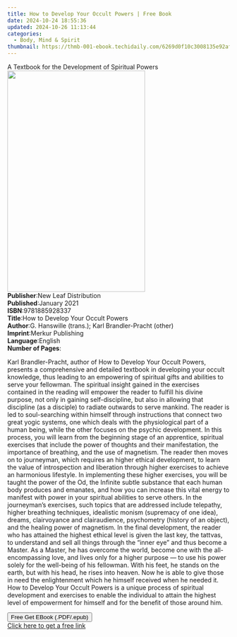 ```yaml
---
title: How to Develop Your Occult Powers | Free Book
date: 2024-10-24 18:55:36
updated: 2024-10-26 11:13:44
categories:
  - Body, Mind & Spirit
thumbnail: https://thmb-001-ebook.techidaily.com/6269d0f10c3008135e92af302e35d0553bc492d7fcc10b16cdde380f9df199fd.jpg
---
```

<main id="book-container">
  <div class="flex flex-col">
    <div class="book-brief flex-1 py-6 px-4 sm:p-6 md:py-10 md:px-8">
      <!-- brief-->
      <div class="book-brief-main">
        A Textbook for the Development of Spiritual Powers
      </div>
    </div>
    <div
      class="book-meta-info flex-1 grid gap-4 col-start-1 col-end-3 row-start-1 sm:mb-6 sm:grid-cols-4 lg:gap-6 lg:col-start-2 lg:row-end-6 lg:row-span-6 lg:mb-0"
    >
      <div
        class="book-meta-info-left place-content-center mt-4 p-4 text-sm leading-6 col-start-2 col-span-2 dark:text-slate-400"
      >
        <img
          class="w-full h-500 object-cover rounded-lg sm:h-255 sm:col-span-2 lg:col-span-full"
          src="https://img-001-ebook.techidaily.com/b733cc353d4adef403931456fbe86aa01b76740cf2731408f59d90053efea0b7.jpg"
          alt=""
          width="312"
          height="500"
        />
      </div>
      <div
        class="book-meta-info-right mt-2 col-start-1 row-start-2 col-span-3 self-center"
      >
        <!-- meta data  -->
        <div class="flex flex-col px-4 md:px-8">
          <div class="flex-1">
            <strong>Publisher</strong>:<span class="px-2"
              >New Leaf Distribution</span
            >
          </div>
          <div class="flex-1">
            <strong>Published</strong>:<span class="px-2">January 2021</span>
          </div>
          <div class="flex-1">
            <strong>ISBN</strong>:<span class="px-2">9781885928337</span>
          </div>
          <div class="flex-1">
            <strong>Title</strong>:<span class="px-2"
              >How to Develop Your Occult Powers</span
            >
          </div>
          <div class="flex-1">
            <strong>Author</strong>:<span class="px-2"
              >G. Hanswille (trans.); Karl Brandler-Pracht (other)</span
            >
          </div>
          <div class="flex-1">
            <strong>Imprint</strong>:<span class="px-2">Merkur Publishing</span>
          </div>
          <div class="flex-1">
            <strong>Language</strong>:<span class="px-2">English</span>
          </div>
          <div class="flex-1">
            <strong>Number of Pages</strong>:<span class="px-2"></span>
          </div>
        </div>
      </div>
    </div>
    <div class="book-description flex-1 py-6 px-4 sm:p-6 md:py-10 md:px-8">
      <div class="book-description-main">
        <div accordion-content="" id="description">
          <p>
            Karl Brandler-Pracht, author of How to Develop Your Occult Powers,
            presents a comprehensive and detailed textbook in developing your
            occult knowledge, thus leading to an empowering of spiritual gifts
            and abilities to serve your fellowman. The spiritual insight gained
            in the exercises contained in the reading will empower the reader to
            fulfill his divine purpose, not only in gaining self-discipline, but
            also in allowing that discipline (as a disciple) to radiate outwards
            to serve mankind. The reader is led to soul-searching within himself
            through instructions that connect two great yogic systems, one which
            deals with the physiological part of a human being, while the other
            focuses on the psychic development. In this process, you will learn
            from the beginning stage of an apprentice, spiritual exercises that
            include the power of thoughts and their manifestation, the
            importance of breathing, and the use of magnetism. The reader then
            moves on to journeyman, which requires an higher ethical
            development, to learn the value of introspection and liberation
            through higher exercises to achieve an harmonious lifestyle. In
            implementing these higher exercises, you will be taught the power of
            the Od, the Infinite subtle substance that each human body produces
            and emanates, and how you can increase this vital energy to manifest
            with power in your spiritual abilities to serve others. In the
            journeyman’s exercises, such topics that are addressed include
            telepathy, higher breathing techniques, idealistic monism (supremacy
            of one idea), dreams, clairvoyance and clairaudience, psychometry
            (history of an object), and the healing power of magnetism. In the
            final development, the reader who has attained the highest ethical
            level is given the last key, the tattvas, to understand and sell all
            things through the “inner eye” and thus become a Master. As a
            Master, he has overcome the world, become one with the
            all-encompassing love, and lives only for a higher purpose — to use
            his power solely for the well-being of his fellowman. With his feet,
            he stands on the earth, but with his head, he rises into heaven. Now
            he is able to give those in need the enlightenment which he himself
            received when he needed it. How to Develop Your Occult Powers is a
            unique process of spiritual development and exercises to enable the
            individual to attain the highest level of empowerment for himself
            and for the benefit of those around him.
          </p>
        </div>
        <div class="accordion-fader"></div>
      </div>
    </div>
    <div class="book-excerpts flex-1 py-6 px-4 sm:p-6 md:py-10 md:px-8"></div>
    <div
      class="book-about-author flex-1 py-6 px-4 sm:p-6 md:py-10 md:px-8"
    ></div>
    <div class="book-free-get flex-1 py-6 px-4 sm:p-6 md:py-10 md:px-8">
      <button
        id="btn-free-get"
        class="bg-blue-500 hover:bg-blue-700 text-white font-bold py-2 px-4 rounded"
      >
        Free Get EBook (.PDF/.epub)
      </button>
      <div id="countdown-display" class="px-2 text-lg mt-2"></div>
      <a
        id="free-link"
        class="hidden bg-blue-500 hover:bg-blue-700 text-white font-bold py-2 px-4 rounded"
        href="https://www.ebooks.com/en-us/book/210237037/how-to-develop-your-occult-powers/g-hanswille/"
        target="_blank"
        >Click here to get a free link</a
      >
    </div>
    <script>
      let countdownTime = 0;
      let countdownInterval = null;
      document
        .getElementById('btn-free-get')
        .addEventListener('click', startCountdown);
      function startCountdown() {
        countdownTime = new Date().getTime() + 60000 * 3;
        countdownInterval = setInterval(updateCountdown, 1000);
        document.getElementById('btn-free-get').disabled = true;
        document
          .getElementById('btn-free-get')
          .classList.add('bg-gray-500', 'cursor-not-allowed');
      }
      function updateCountdown() {
        let currentTime = new Date().getTime();
        let timeLeft = countdownTime - currentTime;
        let secondsLeft = Math.floor(timeLeft / 1000);
        document.getElementById('countdown-display').innerHTML =
          `Remaining time: ${secondsLeft} seconds.`;
        if (secondsLeft <= 0) {
          clearInterval(countdownInterval);
          document.getElementById('btn-free-get').classList.add('hidden');
          document.getElementById('free-link').classList.remove('hidden');
          document.getElementById('countdown-display').innerHTML = '';
        }
      }
    </script>
  </div>
</main>
